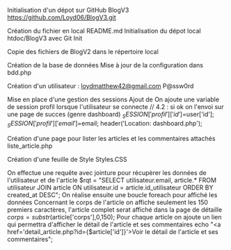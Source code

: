 Initialisation d'un dépot sur GitHub BlogV3
https://github.com/Loyd06/BlogV3.git

Création du fichier en local README.md
Initialisation du dépot local htdoc/BlogV3 avec Git Init

Copie des fichiers de BlogV2 dans le répertoire local

Création de la base de données 
Mise à jour de la configuration dans bdd.php

Création d'un utilisateur : loydmatthew42@gmail.com P@ssw0rd

Mise en place d'une gestion des sessions
Ajout de <?php session_start();?>
On ajoute une variable de session profil lorsque l'utilisateur se connecte 
    // 4.2 : si ok on l'envoi sur une page de succes (genre dashboard)
$_SESSION['profil']['id']=$user['id'];
$_SESSION['profil']['email']=$email;
header('Location: dashboard.php');

Création d'une page pour lister les articles et les commentaires attachés
liste_article.php

Création d'une feuille de Style
Styles.CSS

On effectue une requête avec jointure pour récupèrer les données de l'utilisateur et de l'article
$rqt = "SELECT utilisateur.email, article.* FROM utilisateur JOIN article ON utilisateur.id = article.id_utilisateur ORDER BY created_at DESC";
On réalise ensuite une boucle foreach pour affiché les données
Concernant le corps de l'article on affiche seulement les 150 premiers caractères, l'article complet serat affiché dans la page de détaille 
$corps=substr($article['corps'],0,150);
Pour chaque article on ajoute un lien qui permettra d'afficher le détail de l'article et ses commentaires
echo "<a href='detail_article.php?id={$article['id']}'>Voir le détail de l'article et ses commentaires</a>";


